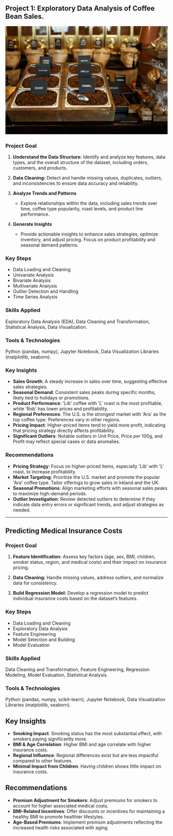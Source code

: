 ## Project 1: Exploratory Data Analysis of Coffee Bean Sales.

![Portfolio-Projects](Project%201.%20Exploratory%20Data%20Analysis%20of%20Coffee%20Bean%20Sales/coffee%20beans%20sales.jpg)

### Project Goal
1. **Understand the Data Structure:** Identify and analyze key features, data types, and the overall structure of the dataset, including orders, customers, and products.

2. **Data Cleaning:** Detect and handle missing values, duplicates, outliers, and inconsistencies to ensure data accuracy and reliability.

3. **Analyze Trends and Patterns**  
   - Explore relationships within the data, including sales trends over time, coffee type popularity, roast levels, and product line performance.

4. **Generate Insights**  
   - Provide actionable insights to enhance sales strategies, optimize inventory, and adjust pricing. Focus on product profitability and seasonal demand patterns.

### Key Steps
- Data Loading and Cleaning
- Univariate Analysis
- Bivariate Analysis
- Multivariate Analysis
- Outlier Detection and Handling
- Time Series Analysis

### Skills Applied
Exploratory Data Analysis (EDA), Data Cleaning and Transformation, Statistical Analysis, Data Visualization.

### Tools & Technologies
Python (pandas, numpy), Jupyter Notebook, Data Visualization Libraries (matplotlib, seaborn).

### Key Insights
- **Sales Growth**: A steady increase in sales over time, suggesting effective sales strategies.
- **Seasonal Demand**: Consistent sales peaks during specific months, likely tied to holidays or promotions.
- **Product Performance**: 'Lib' coffee with 'L' roast is the most profitable, while 'Rob' has lower prices and profitability.
- **Regional Preferences**: The U.S. is the strongest market with 'Ara' as the top coffee type. Preferences vary in other regions.
- **Pricing Impact**: Higher-priced items tend to yield more profit, indicating that pricing strategy directly affects profitability.
- **Significant Outliers**: Notable outliers in Unit Price, Price per 100g, and Profit may reflect special cases or data anomalies.

### Recommendations
- **Pricing Strategy**: Focus on higher-priced items, especially 'Lib' with 'L' roast, to increase profitability.
- **Market Targeting**: Prioritize the U.S. market and promote the popular 'Ara' coffee type. Tailor offerings to grow sales in Ireland and the UK.
- **Seasonal Promotions**: Align marketing efforts with seasonal sales peaks to maximize high-demand periods.
- **Outlier Investigation**: Review detected outliers to determine if they indicate data entry errors or significant trends, and adjust strategies as needed.

---

## Predicting Medical Insurance Costs

### Project Goal
1. **Feature Identification:** Assess key factors (age, sex, BMI, children, smoker status, region, and medical costs) and their impact on insurance pricing.

2. **Data Cleaning:** Handle missing values, address outliers, and normalize data for consistency.

3. **Build Regression Model:** Develop a regression model to predict individual insurance costs based on the dataset’s features.

### Key Steps
- Data Loading and Cleaning
- Exploratory Data Analysis
- Feature Engineering
- Model Selection and Building
- Model Evaluation

### Skills Applied
Data Cleaning and Transformation, Feature Engineering, Regression Modeling, Model Evaluation, Statistical Analysis.

### Tools & Technologies
Python (pandas, numpy, scikit-learn), Jupyter Notebook, Data Visualization Libraries (matplotlib, seaborn).

## Key Insights
- **Smoking Impact**: Smoking status has the most substantial effect, with smokers paying significantly more.
- **BMI & Age Correlation**: Higher BMI and age correlate with higher insurance costs.
- **Regional Influence**: Regional differences exist but are less impactful compared to other features.
- **Minimal Impact from Children**: Having children shows little impact on insurance costs.

## Recommendations
- **Premium Adjustment for Smokers**: Adjust premiums for smokers to account for higher associated medical costs.
- **BMI-Related Incentives**: Offer discounts or incentives for maintaining a healthy BMI to promote healthier lifestyles.
- **Age-Based Premiums**: Implement premium adjustments reflecting the increased health risks associated with aging.

